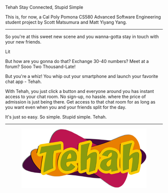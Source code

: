 Tehah
Stay Connected, Stupid Simple

This is, for now, a Cal Poly Pomona CS580 Advanced Software Engineering student project by Scott Matsumura and Matt Yiyang Yang.

****

So you're at this sweet new scene and you wanna-gotta stay in touch with your new friends.

Lit

But how are you gonna do that? Exchange 30-40 numbers? Meet at a forum? Sooo Two Thousand-Late!


But you're a whiz! You whip out your smartphone and launch your favorite chat app - Tehah.

With Tehah, you just click a button and everyone around you has instant access to your chat room. No sign-up, no hassle. where the price of admission is just being there. Get access to that chat room for as long as you want even when you and your friends split for the day.


It's just so easy. So simple. Stupid simple. Tehah.

****

<p align="center"> 
<img src="tehah.png"  alt="tehah_icon_logo">
</p>